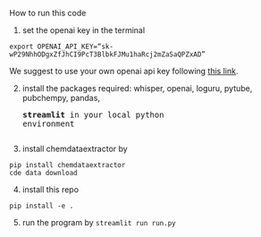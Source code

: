 How to run this code

1. set the openai key in the terminal
```
export OPENAI_API_KEY=“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”
```
We suggest to use your own openai api key following [this link](https://elephas.app/blog/how-to-create-openai-api-keys-cl5c4f21d281431po7k8fgyol0).

2. install the packages required: whisper, openai, loguru, pytube, pubchempy, pandas, <pre><b>streamlit</b> in your local python environment

3. install chemdataextractor by 
```
pip install chemdataextractor
cde data download
```

4. install this repo
```
pip install -e .
```

5. run the program by `streamlit run run.py` 

